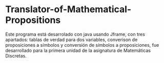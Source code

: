 # Translator-of-Mathematical-Propositions
Este programa está desarrolado con java usando Jframe, con tres apartados: tablas de verdad para dos variables, converison de proposiciones a símbolos y
conversión de símbolos a proposiciones, fue desarrollado para la primera unidad de la asignatura de Matemáticas Discretas.
